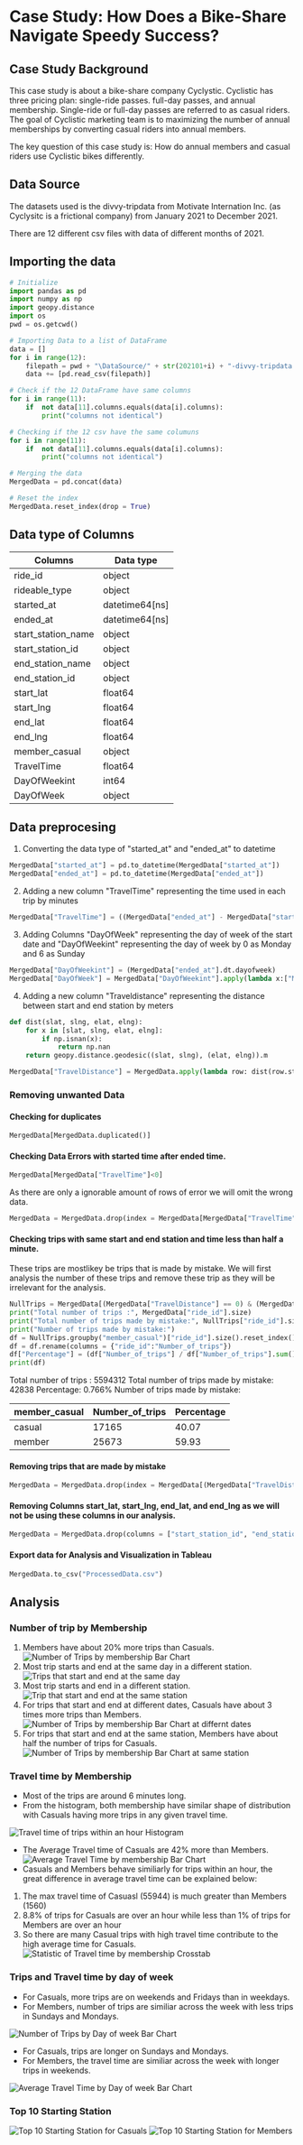 # Case Study: How Does a Bike-Share Navigate Speedy Success?


## Case Study Background
This case study is about a bike-share company Cyclystic. Cyclistic has three pricing plan: single-ride passes. full-day passes, and annual membership. Single-ride or full-day passes are referred to as casual riders. The goal of Cyclistic marketing team is to maximizing the number of annual memberships by converting casual riders into annual members. 

The key question of this case study is: How do annual members and casual riders use Cyclistic bikes differently.

## Data Source
The datasets used is the divvy-tripdata from Motivate Internation Inc. (as Cyclysitc is a frictional company) from January 2021 to December 2021.

There are 12 different csv files with data of different months of 2021.

## Importing the data
```python 
# Initialize
import pandas as pd
import numpy as np
import geopy.distance
import os
pwd = os.getcwd()

# Importing Data to a list of DataFrame
data = []
for i in range(12):
    filepath = pwd + "\DataSource/" + str(202101+i) + "-divvy-tripdata.csv"
    data += [pd.read_csv(filepath)]

# Check if the 12 DataFrame have same columns
for i in range(11):
    if  not data[11].columns.equals(data[i].columns):
        print("columns not identical")

# Checking if the 12 csv have the same columuns
for i in range(11):
    if  not data[11].columns.equals(data[i].columns):
        print("columns not identical")

# Merging the data
MergedData = pd.concat(data)

# Reset the index
MergedData.reset_index(drop = True)
```
## Data type of Columns

|Columns | Data type|
| ----------- | ----------- |
|ride_id           |            object|
|rideable_type     |            object|
|started_at        |    datetime64[ns]|
|ended_at          |    datetime64[ns]|
|start_station_name|            object|
|start_station_id  |            object|
|end_station_name  |            object|
|end_station_id    |            object|
|start_lat         |           float64|
|start_lng         |           float64|
|end_lat           |           float64|
|end_lng           |           float64|
|member_casual     |            object|
|TravelTime        |           float64|
|DayOfWeekint      |             int64|
|DayOfWeek         |            object|

## Data preprocesing 

1. Converting the data type of "started_at" and "ended_at" to datetime
```python
MergedData["started_at"] = pd.to_datetime(MergedData["started_at"])
MergedData["ended_at"] = pd.to_datetime(MergedData["ended_at"])
```
2. Adding a new column "TravelTime" representing the time used in each trip by minutes
```python
MergedData["TravelTime"] = ((MergedData["ended_at"] - MergedData["started_at"]).astype("timedelta64[s]") / 60).round(0)
```
3. Adding Columns "DayOfWeek" representing the day of week of the start date and "DayOfWeekint" representing the day of week by 0 as Monday and 6 as Sunday
```python
MergedData["DayOfWeekint"] = (MergedData["ended_at"].dt.dayofweek)
MergedData["DayOfWeek"] = MergedData["DayOfWeekint"].apply(lambda x:["Monday", "Tuesday", "Wednesday", "Thursday", "Friday", "Saturday", "Sunday"][x])
```
4. Adding a new column "Traveldistance" representing the distance between start and end station by meters
```python
def dist(slat, slng, elat, elng):
    for x in [slat, slng, elat, elng]:
        if np.isnan(x):
            return np.nan
    return geopy.distance.geodesic((slat, slng), (elat, elng)).m

MergedData["TravelDistance"] = MergedData.apply(lambda row: dist(row.start_lat, row.start_lng, row.end_lat, row.end_lng), axis = 1)
```

### Removing unwanted Data
#### Checking for duplicates
```python
MergedData[MergedData.duplicated()]
```
#### Checking Data Errors with started time after ended time.
```python
MergedData[MergedData["TravelTime"]<0]
```
As there are only a ignorable amount of rows of error we will omit the wrong data.
```python
MergedData = MergedData.drop(index = MergedData[MergedData["TravelTime"]<0].index)
```
#### Checking trips with same start and end station and time less than half a minute.
These trips are mostlikey be trips that is made by mistake. We will first analysis the number of these trips and remove these trip as they will be irrelevant for the analysis.
```python
NullTrips = MergedData[(MergedData["TravelDistance"] == 0) & (MergedData["TravelTime"] == 0)]
print("Total number of trips :", MergedData["ride_id"].size)
print("Total number of trips made by mistake:", NullTrips["ride_id"].size,"  Percentage: {:.3%}".format(NullTrips["ride_id"].size / MergedData["ride_id"].size))
print("Number of trips made by mistake:")
df = NullTrips.groupby("member_casual")["ride_id"].size().reset_index()
df = df.rename(columns = {"ride_id":"Number_of_trips"})
df["Percentage"] = (df["Number_of_trips"] / df["Number_of_trips"].sum()*100).round(2)
print(df)
```
Total number of trips : 5594312
Total number of trips made by mistake: 42838   Percentage: 0.766%
Number of trips made by mistake:

|member_casual|	Number_of_trips	|Percentage|
| ----------- | ----------- | ----------- |
|casual | 17165 | 40.07|
|member | 25673 | 59.93|

#### Removing trips that are made by mistake
```python
MergedData = MergedData.drop(index = MergedData[(MergedData["TravelDistance"] == 0) & (MergedData["TravelTime"] == 0)].index)
```
#### Removing Columns start_lat, start_lng, end_lat, and end_lng as we will not be using these columns in our analysis.
```python
MergedData = MergedData.drop(columns = ["start_station_id", "end_station_id", "start_lat", "start_lng", "end_lat", "end_lng"])
```
#### Export data for Analysis and Visualization in Tableau
```python
MergedData.to_csv("ProcessedData.csv")
```

## Analysis

### Number of trip by Membership
1. Members have about 20% more trips than Casuals.
![Number of Trips by membership Bar Chart](viz1.PNG)
2. Most trip starts and end at the same day in a different station.
![Trips that start and end at the same day](viz2.PNG)
3. Most trip starts and end in a different station.                           
![Trip that start and end at the same station](viz3.PNG)
4. For trips that start and end at different dates, Casuals have about 3 times more trips than Members.
![Number of Trips by membership Bar Chart at differnt dates](viz4.PNG)
5. For trips that start and end at the same station, Members have about half the number of trips for Casuals.
![Number of Trips by membership Bar Chart at same station](viz5.PNG)

### Travel time by Membership

- Most of the trips are around 6 minutes long.
- From the histogram, both membership have similar shape of distribution with Casuals having more trips in any given travel time.

![Travel time of trips within an hour Histogram](viz6.PNG)
- The Average Travel time of Casuals are 42% more than Members.
![Average Travel Time by membership Bar Chart](viz7.PNG)
- Casuals and Members behave similiarly for trips within an hour, the great difference in average travel time can be explained below:
1. The max travel time of Casuasl (55944) is much greater than Members (1560) 
2. 8.8% of trips for Casuals are over an hour while less than 1% of trips for Members are over an hour
3. So there are many Casual trips with high travel time contribute to the high average time for Casuals.
![Statistic of Travel time by membership Crosstab](viz7.PNG)

### Trips and Travel time by day of week

- For Casuals, more trips are on weekends and Fridays than in weekdays.
- For Members, number of trips are similiar across the week with less trips in Sundays and Mondays.

![Number of Trips by Day of week Bar Chart](viz9.PNG)

- For Casuals, trips are longer on Sundays and Mondays.
- For Members, the travel time are similiar across the week with longer trips in weekends.

![Average Travel Time by Day of week Bar Chart](viz10.PNG)

### Top 10 Starting Station
![Top 10 Starting Station for Casuals](viz11.PNG)
![Top 10 Starting Station for Members](viz12.PNG)
